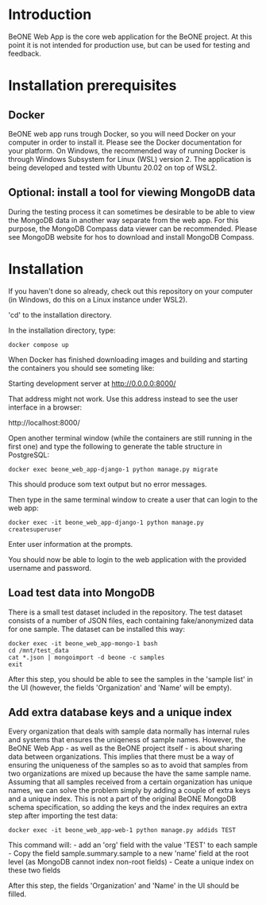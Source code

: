 # Introduction
BeONE Web App is the core web application for the BeONE project. At this point it is not intended for production use, but can be used for testing and feedback.

# Installation prerequisites

## Docker
BeONE web app runs trough Docker, so you will need Docker on your computer in order to install it. Please see the Docker documentation for your platform. On Windows, the recommended way of running Docker is through Windows Subsystem for Linux (WSL) version 2. The application is being developed and tested with Ubuntu 20.02 on top of WSL2.

## Optional: install a tool for viewing MongoDB data
During the testing process it can sometimes be desirable to be able to view the MongoDB data in another way separate from the web app. For this purpose, the MongoDB Compass data viewer can be recommended. Please see MongoDB website for hos to download and install MongoDB Compass.

# Installation
If you haven't done so already, check out this repository on your computer (in Windows, do this on a Linux instance under WSL2).

'cd' to the installation directory.

In the installation directory, type:

    docker compose up

When Docker has finished downloading images and building and starting the containers you should see someting like:

Starting development server at http://0.0.0.0:8000/

That address might not work. Use this address instead to see the user interface in a browser:

http://localhost:8000/

Open another terminal window (while the containers are still running in the first one) and type the following to generate the table structure in PostgreSQL:

    docker exec beone_web_app-django-1 python manage.py migrate

This should produce som text output but no error messages.

Then type in the same terminal window to create a user that can login to the web app:

    docker exec -it beone_web_app-django-1 python manage.py createsuperuser

Enter user information at the prompts.

You should now be able to login to the web application with the provided username and password.

## Load test data into MongoDB
There is a small test dataset included in the repository. The test dataset consists of a number of JSON files, each containing fake/anonymized data for one sample. The dataset can be installed this way:

    docker exec -it beone_web_app-mongo-1 bash
    cd /mnt/test_data
    cat *.json | mongoimport -d beone -c samples
    exit

After this step, you should be able to see the samples in the 'sample list' in the UI (however, the fields 'Organization' and 'Name' will be empty).

## Add extra database keys and a unique index
Every organization that deals with sample data normally has internal rules and systems that ensures the uniqeness of sample names. However, the BeONE Web App - as well as the BeONE project itself - is about sharing data between organizations. This implies that there must be a way of ensuring the uniqueness of the samples so as to avoid that samples from two organizations are mixed up because the have the same sample name. Assuming that all samples received from a certain organization has unique names, we can solve the problem simply by adding a couple of extra keys and a unique index. This is not a part of the original BeONE MongoDB schema specification, so adding the keys and the index requires an extra step after importing the test data:

    docker exec -it beone_web_app-web-1 python manage.py addids TEST

This command will:
    - add an 'org' field with the value 'TEST' to each sample
    - Copy the field sample.summary.sample to a new 'name' field at the root level (as MongoDB cannot index non-root fields)
    - Ceate a unique index on these two fields

After this step, the fields 'Organization' and 'Name' in the UI should be filled.
